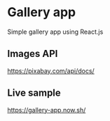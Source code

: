 # Gallery app

Simple gallery app using React.js

## Images API

https://pixabay.com/api/docs/

## Live sample

https://gallery-app.now.sh/
